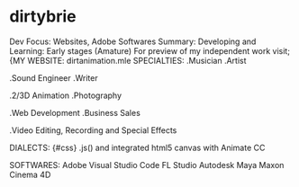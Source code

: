 # dirtybrie
Dev Focus: Websites, Adobe Softwares
Summary:
Developing and Learning: Early stages (Amature) 
For preview of my independent work visit;{MY WEBSITE: dirtanimation.mle
                SPECIALTIES:
.Musician                      .Artist

.Sound Engineer                .Writer

.2/3D Animation                .Photography

.Web Development               .Business Sales

.Video Editing, Recording and Special Effects

DIALECTS: 
<html5> {#css} .js() and integrated html5 canvas with Animate CC

SOFTWARES:
Adobe
Visual Studio Code
FL Studio
Autodesk Maya
Maxon Cinema 4D
